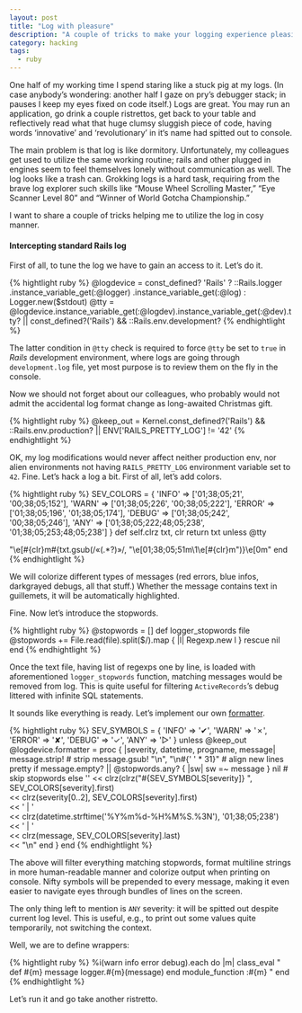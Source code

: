 ```yaml
---
layout: post
title: "Log with pleasure"
description: "A couple of tricks to make your logging experience pleasing"
category: hacking
tags:
  - ruby
---
```

One half of my working time I spend staring like a stuck pig at my logs. (In case
anybody’s wondering: another half I gaze on pry’s debugger stack; in pauses I
keep my eyes fixed on code itself.) Logs are great. You may run an application,
go drink a couple ristrettos, get back to your table and reflectively read what
that huge clumsy sluggish piece of code, having words ‘innovative’ and
‘revolutionary’ in it‘s name had spitted out to console.

The main problem is that log is like dormitory. Unfortunately, my colleagues
get used to utilize the same working routine; rails and other plugged in engines
seem to feel themselves lonely without communication as well. The log looks like
a trash can. Grokking logs is a hard task, requiring from the brave log explorer
such skills like “Mouse Wheel Scrolling Master,” “Eye Scanner Level 80” and
“Winner of World Gotcha Championship.”

I want to share a couple of tricks helping me to utilize the log in cosy manner.

#### Intercepting standard Rails log

First of all, to tune the log we have to gain an access to it. Let’s do it.

{% hightlight ruby %}
@logdevice = const_defined? 'Rails' ?
              ::Rails.logger
                     .instance_variable_get(:@logger)
                     .instance_variable_get(:@log) :
              Logger.new($stdout)
@tty = @logdevice.instance_variable_get(:@logdev).instance_variable_get(:@dev).tty? ||
              const_defined?('Rails') && ::Rails.env.development?
{% endhightlight %}

The latter condition in `@tty` check is required to force `@tty` be set to `true`
in _Rails_ development environment, where logs are going through `development.log`
file, yet most purpose is to review them on the fly in the console.

Now we should not forget about our colleagues, who probably would not admit
the accidental log format change as long-awaited Christmas gift.

{% hightlight ruby %}
@keep_out = Kernel.const_defined?('Rails') && ::Rails.env.production? ||
            ENV['RAILS_PRETTY_LOG'] != '42'
{% endhightlight %}

OK, my log modifications would never affect neither production env, nor alien
environments not having `RAILS_PRETTY_LOG` environment variable set to `42`.
Fine. Let’s hack a log a bit. First of all, let’s add colors.

{% hightlight ruby %}
SEV_COLORS = {
  'INFO'    => ['01;38;05;21', '00;38;05;152'],
  'WARN'    => ['01;38;05;226', '00;38;05;222'],
  'ERROR'   => ['01;38;05;196', '01;38;05;174'],
  'DEBUG'   => ['01;38;05;242', '00;38;05;246'],
  'ANY'     => ['01;38;05;222;48;05;238', '01;38;05;253;48;05;238']
}
def self.clrz txt, clr
  return txt unless @tty

  "\e[#{clr}m#{txt.gsub(/«(.*?)»/, "\e[01;38;05;51m\\1\e[#{clr}m")}\e[0m"
end
{% endhightlight %}

We will colorize different types of messages (red errors, blue infos, darkgrayed
debugs, all that stuff.) Whether the message contains text in guillemets, it
will be automatically highlighted.

Fine. Now let’s introduce the stopwords.

{% hightlight ruby %}
@stopwords = []
def logger_stopwords file
  @stopwords += File.read(file).split($/).map { |l| Regexp.new l } rescue nil
end
{% endhightlight %}

Once the text file, having list of regexps one by line, is loaded with
aforementioned `logger_stopwords` function, matching messages would be removed
from log. This is quite useful for filtering `ActiveRecords`’s debug littered
with infinite SQL statements.

It sounds like everything is ready. Let’s implement our own
[formatter](http://ruby-doc.org/stdlib-2.1.5/libdoc/logger/rdoc/Logger/Formatter.html).

{% hightlight ruby %}
SEV_SYMBOLS = {
  'INFO'    => '✔',
  'WARN'    => '✗',
  'ERROR'   => '✘',
  'DEBUG'   => '✓',
  'ANY'     => '▷'
}
unless @keep_out
  @logdevice.formatter = proc { |severity, datetime, progname, message|
    message.strip!                      # strip
    message.gsub! "\n", "\n#{' ' * 31}" # align new lines pretty
    if message.empty? || @stopwords.any? { |sw| sw =~ message }
      nil                               # skip stopwords
    else
    '' << clrz(clrz("#{SEV_SYMBOLS[severity]} ", SEV_COLORS[severity].first)   \
       << clrz(severity[0..2], SEV_COLORS[severity].first)                     \
       << ' | '                                                                \
       << clrz(datetime.strftime('%Y%m%d-%H%M%S.%3N'), '01;38;05;238')         \
       << ' | '                                                                \
       << clrz(message, SEV_COLORS[severity].last)                             \
       << "\n"
    end
  }
end
{% endhightlight %}

The above will filter everything matching stopwords, format multiline strings
in more human-readable manner and colorize output when printing on console.
Nifty symbols will be prepended to every message, making it even easier to
navigate eyes through bundles of lines on the screen.

The only thing left to mention is `ANY` severity: it will be spitted out despite
current log level. This is useful, e.g., to print out some values quite
temporarily, not switching the context.

Well, we are to define wrappers:

{% hightlight ruby %}
%i(warn info error debug).each do |m|
  class_eval "
    def #{m} message
      logger.#{m}(message)
    end
    module_function :#{m}
  "
end
{% endhightlight %}

Let’s run it and go take another ristretto.
